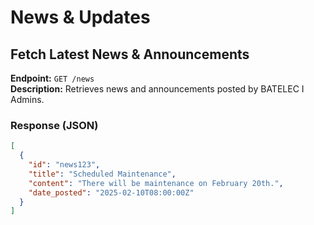 # News & Updates

## Fetch Latest News & Announcements
**Endpoint:** `GET /news`  
**Description:** Retrieves news and announcements posted by BATELEC I Admins.  

### Response (JSON)
```json
[
  {
    "id": "news123",
    "title": "Scheduled Maintenance",
    "content": "There will be maintenance on February 20th.",
    "date_posted": "2025-02-10T08:00:00Z"
  }
]
